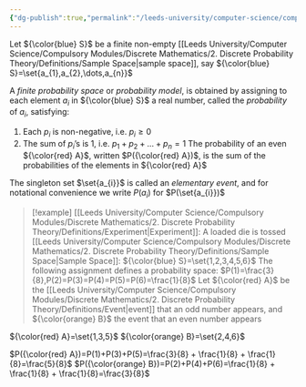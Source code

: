 ```yaml
---
{"dg-publish":true,"permalink":"/leeds-university/computer-science/compulsory-modules/discrete-mathematics/2-discrete-probability-theory/2-1-finite-probability-spaces/2-1-finite-probability-spaces/"}
---
```


Let ${\color{blue} S}$ be a finite non-empty [[Leeds University/Computer Science/Compulsory Modules/Discrete Mathematics/2. Discrete Probability Theory/Definitions/Sample Space\|sample space]], say ${\color{blue} S}=\set{a_{1},a_{2},\dots,a_{n}}$

A *finite probability space* or *probability model*, is obtained by assigning to each element $a_{i}$ in ${\color{blue} S}$ a real number, called the *probability* of $a_{i}$, satisfying:
1. Each $p_{i}$ is non-negative, i.e. $p_{i}\geq0$
2. The sum of $p_{i}$’s is 1, i.e. $p_{1}+p_{2}+\dots+p_{n}=1$
The probability of an even ${\color{red} A}$, written $P({\color{red} A})$, is the sum of the probabilities of the elements in ${\color{red} A}$

The singleton set $\set{a_{i}}$ is called an *elementary event*, and for notational convenience we write $P(a_{i})$ for $P(\set{a_{i}})$

>[!example] 
>[[Leeds University/Computer Science/Compulsory Modules/Discrete Mathematics/2. Discrete Probability Theory/Definitions/Experiment\|Experiment]]: A loaded die is tossed
>[[Leeds University/Computer Science/Compulsory Modules/Discrete Mathematics/2. Discrete Probability Theory/Definitions/Sample Space\|Sample Space]]: ${\color{blue} S}=\set{1,2,3,4,5,6}$
>The following assignment defines a probability space:
>$P(1)=\frac{3}{8},P(2)=P(3)=P(4)=P(5)=P(6)=\frac{1}{8}$
>Let ${\color{red} A}$ be the [[Leeds University/Computer Science/Compulsory Modules/Discrete Mathematics/2. Discrete Probability Theory/Definitions/Event\|event]] that an odd number appears, and ${\color{orange} B}$ the event that an even number appears

${\color{red} A}=\set{1,3,5}$
${\color{orange} B}=\set{2,4,6}$

$P({\color{red} A})=P(1)+P(3)+P(5)=\frac{3}{8} + \frac{1}{8} + \frac{1}{8}=\frac{5}{8}$
$P({\color{orange} B})=P(2)+P(4)+P(6)=\frac{1}{8} + \frac{1}{8} + \frac{1}{8}=\frac{3}{8}$
